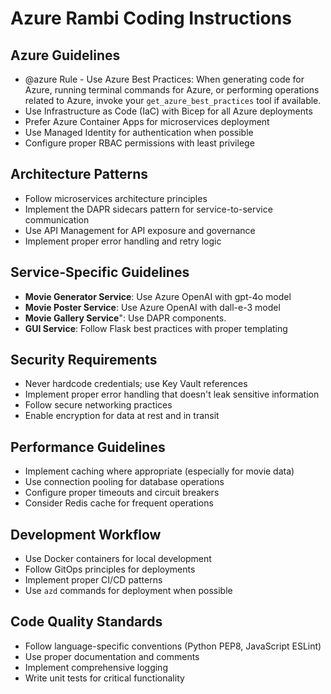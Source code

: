 # Azure Rambi Coding Instructions

## Azure Guidelines
- @azure Rule - Use Azure Best Practices: When generating code for Azure, running terminal commands for Azure, or performing operations related to Azure, invoke your `get_azure_best_practices` tool if available.
- Use Infrastructure as Code (IaC) with Bicep for all Azure deployments
- Prefer Azure Container Apps for microservices deployment
- Use Managed Identity for authentication when possible
- Configure proper RBAC permissions with least privilege

## Architecture Patterns
- Follow microservices architecture principles
- Implement the DAPR sidecars pattern for service-to-service communication
- Use API Management for API exposure and governance
- Implement proper error handling and retry logic

## Service-Specific Guidelines
- **Movie Generator Service**: Use Azure OpenAI with gpt-4o model
- **Movie Poster Service**: Use Azure OpenAI with dall-e-3 model
- **Movie Gallery Service**": Use DAPR components.
- **GUI Service**: Follow Flask best practices with proper templating

## Security Requirements
- Never hardcode credentials; use Key Vault references
- Implement proper error handling that doesn't leak sensitive information
- Follow secure networking practices
- Enable encryption for data at rest and in transit

## Performance Guidelines
- Implement caching where appropriate (especially for movie data)
- Use connection pooling for database operations
- Configure proper timeouts and circuit breakers
- Consider Redis cache for frequent operations

## Development Workflow
- Use Docker containers for local development
- Follow GitOps principles for deployments
- Implement proper CI/CD patterns
- Use `azd` commands for deployment when possible

## Code Quality Standards
- Follow language-specific conventions (Python PEP8, JavaScript ESLint)
- Use proper documentation and comments
- Implement comprehensive logging
- Write unit tests for critical functionality